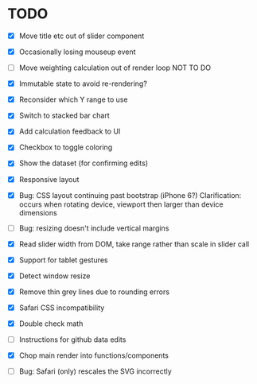 TODO
====

- [x] Move title etc out of slider component
- [x] Occasionally losing mouseup event

- [ ] Move weighting calculation out of render loop  NOT TO DO
- [x] Immutable state to avoid re-rendering?

- [x] Reconsider which Y range to use
- [x] Switch to stacked bar chart

- [x] Add calculation feedback to UI
- [x] Checkbox to toggle coloring

- [x] Show the dataset (for confirming edits)

- [x] Responsive layout
- [x] Bug: CSS layout continuing past bootstrap (iPhone 6?)
           Clarification: occurs when rotating device, viewport then larger than device dimensions
- [ ] Bug: resizing doesn't include vertical margins
- [x] Read slider width from DOM, take range rather than scale in slider call

- [x] Support for tablet gestures
- [x] Detect window resize

- [x] Remove thin grey lines due to rounding errors
- [x] Safari CSS incompatibility

- [x] Double check math
- [ ] Instructions for github data edits

- [x] Chop main render into functions/components

- [ ] Bug: Safari (only) rescales the SVG incorrectly
